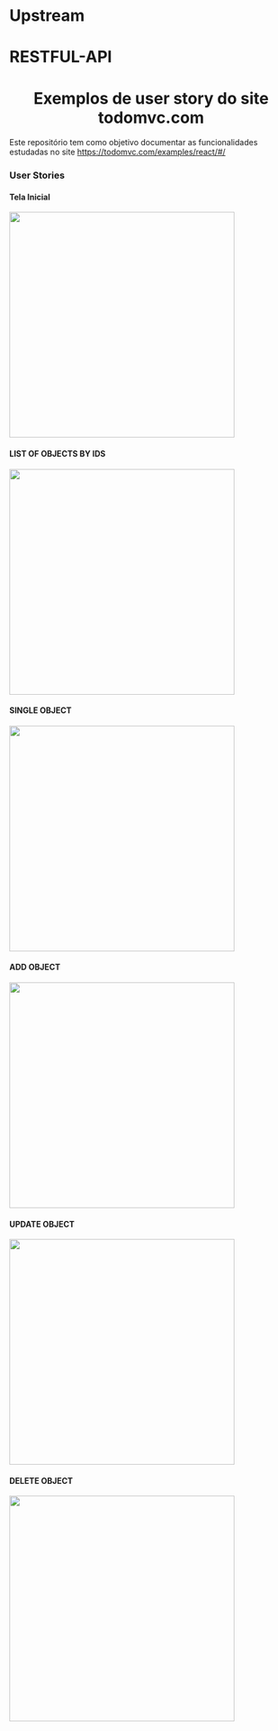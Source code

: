 # Upstream
 


# RESTFUL-API
<h1 align="center"> Exemplos de user story do site todomvc.com </h1>

Este repositório tem como objetivo documentar as funcionalidades estudadas no site https://todomvc.com/examples/react/#/

<h3>User Stories</h3>

<h4>Tela Inicial</h4>
<img src="![image](https://github.com/IngridVanzeli/Upstream/assets/47196643/2948d312-4dcd-4099-9bff-9be7dae30c1a)" width="400"/>

<h4>LIST OF OBJECTS BY IDS</h4>
<img src="https://github.com/IngridVanzeli/RESTFUL-API/assets/47196643/064198c4-625a-4833-8df3-eacfebdd5d54" width="400"/>

<h4>SINGLE OBJECT</h4>
<img src="https://github.com/IngridVanzeli/RESTFUL-API/assets/47196643/ea37011a-b521-496a-b513-7e160cc92725"width="400"/>

<h4>ADD OBJECT</h4>
<img src="https://github.com/IngridVanzeli/RESTFUL-API/assets/47196643/70bafa58-87ba-4c6f-bd69-c9bcfe948373" width="400"/>

<h4>UPDATE OBJECT</h4>
<img src="https://github.com/IngridVanzeli/RESTFUL-API/assets/47196643/ee245b82-6ed4-4eac-badc-69ed2ffef866" width="400"/>

<h4>DELETE OBJECT</h4>
<img src="https://github.com/IngridVanzeli/RESTFUL-API/assets/47196643/94436ac0-c574-46f4-a1fa-f6484921f4fb" width="400"/>
